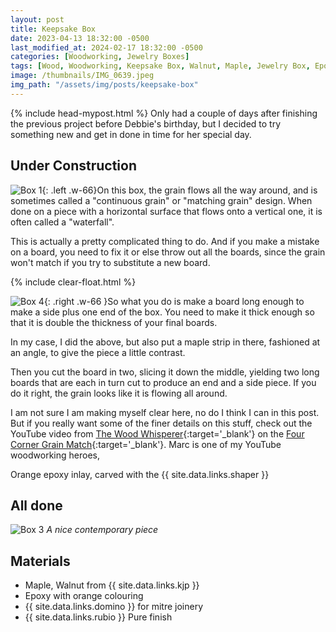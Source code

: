 ```yaml
---
layout: post
title: Keepsake Box
date: 2023-04-13 18:32:00 -0500
last_modified_at: 2024-02-17 18:32:00 -0500
categories: [Woodworking, Jewelry Boxes]
tags: [Wood, Woodworking, Keepsake Box, Walnut, Maple, Jewelry Box, Epoxy]
image: /thumbnails/IMG_0639.jpeg
img_path: "/assets/img/posts/keepsake-box"
---
```

{% include head-mypost.html %}
Only had a couple of days after finishing the previous project before Debbie's birthday, but I decided to try something new and get in done in time for her special day.

## Under Construction

![Box 1][Box 1]{: .left .w-66}On this box, the grain flows all the way around, and is sometimes called a "continuous grain" or "matching grain" design. When done on a piece with a horizontal surface that flows onto a vertical one, it is often called a "waterfall".

This is actually a pretty complicated thing to do. And if you make a mistake on a board, you need to fix it or else throw out all the boards, since the grain won't match if you try to substitute a new board.

{% include clear-float.html %}

![Box 4][Box 4]{: .right .w-66 }So what you do is make a board long enough to make a side plus one end of the box. You need to make it thick enough so that it is double the thickness of your final boards.

In my case, I did the above, but also put a maple strip in there, fashioned at an angle, to give the piece a little contrast.

Then you cut the board in two, slicing it down the middle, yielding two long boards that are each in turn cut to produce an end and a side piece. If you do it right, the grain looks like it is flowing all around.

I am not sure I am making myself clear here, no do I think I can in this post.  But if you really want some of the finer details on this stuff, check out the YouTube video from [The Wood Whisperer](https://www.youtube.com/@woodwhisperer){:target='_blank'} on the [Four Corner Grain Match](https://youtu.be/SUd3I6Kx1Z0?si=ZVx0jnFtcppiO9HG){:target='_blank'}.  Marc is one of my YouTube woodworking heroes,

Orange epoxy inlay, carved with the {{ site.data.links.shaper }}

## All done

![Box 3][Box 3]
_A nice contemporary piece_

## Materials

- Maple, Walnut from {{ site.data.links.kjp }}
- Epoxy with orange colouring
- {{ site.data.links.domino }} for mitre joinery
- {{ site.data.links.rubio }} Pure finish

[Box 1]: IMG_0637.jpeg
[Box 3]: IMG_0639.jpeg
[Box 4]: IMG_0640.jpeg
